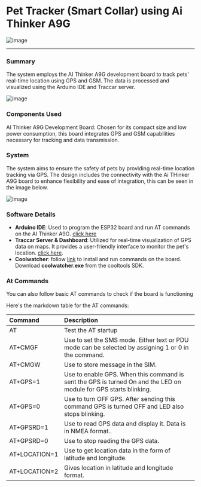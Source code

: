 # Pet Tracker (Smart Collar) using Ai Thinker A9G

![image](https://github.com/user-attachments/assets/d929414e-e827-420c-8553-148a8403f223)

-----

### Summary
The system employs the AI Thinker A9G development board to track pets' real-time location using GPS and GSM. The data is processed and visualized using the Arduino IDE and Traccar server.

![image](https://github.com/user-attachments/assets/f094792e-d689-4e68-9bec-fa1f752cb3d2)

### Components Used
AI Thinker A9G Development Board: Chosen for its compact size and low power consumption, this board integrates GPS and GSM capabilities necessary for tracking and data transmission.

### System
The system aims to ensure the safety of pets by providing real-time location tracking via GPS. The design includes the connectivity with the Ai THinker A9G board to enhance flexibility and ease of integration, this can be seen in the image below.

![image](https://github.com/user-attachments/assets/d282a2e1-c4a7-4365-8be1-156b14395a52) 

### Software Details
- **Arduino IDE**: Used to program the ESP32 board and run AT commands on the AI Thinker A9G​. [click here](https://www.arduino.cc/en/software)
- **Traccar Server & Dashboard**: Utilized for real-time visualization of GPS data on maps. It provides a user-friendly interface to monitor the pet's location​​. [click here](https://www.traccar.org/server/).
- **Coolwatcher**: follow [link](https://ai-thinker-open.github.io/GPRS_C_SDK_DOC/en/c-sdk/burn-debug.html) to install and run commands on the board. Download **coolwatcher.exe** from the cooltools SDK.

### At Commands
You can also follow basic AT commands to check if the board is functioning

Here's the markdown table for the AT commands:<br>

| Command     | Description               |
|:------------|:--------------------------|
| AT          | Test the AT startup       |
| AT+CMGF     | Use to set the SMS mode. Either text or PDU mode can be selected by assigning 1 or 0 in the command. |
| AT+CMGW     | Use to store message in the SIM. |
| AT+GPS=1    | Use to enable GPS. When this command is sent the GPS is turned On and the LED on module for GPS starts blinking.|
| AT+GPS=0    | Use to turn OFF GPS. After sending this command GPS is turned OFF and LED also stops blinking.|
| AT+GPSRD=1  | Use to read GPS data and display it. Data is in NMEA format.. |
| AT+GPSRD=0  | Use to stop reading the GPS data.|
| AT+LOCATION=1 | Use to get location data in the form of latitude and longitude.|
| AT+LOCATION=2 | Gives location in latitude and longitude format.|
